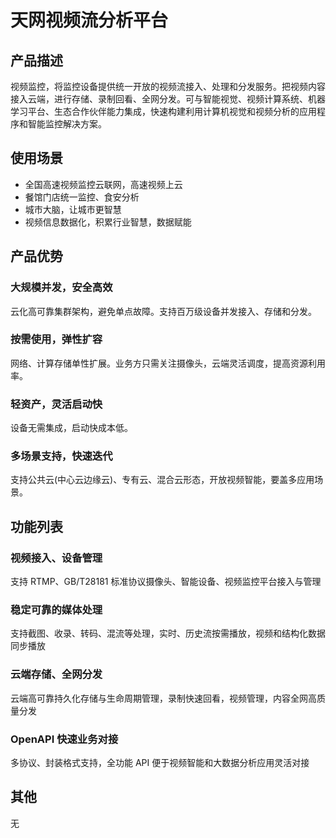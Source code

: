 # 天网视频流分析平台

## 产品描述

视频监控，将监控设备提供统一开放的视频流接入、处理和分发服务。把视频内容接入云端，进行存储、录制回看、全网分发。可与智能视觉、视频计算系统、机器学习平台、生态合作伙伴能力集成，快速构建利用计算机视觉和视频分析的应用程序和智能监控解决方案。

## 使用场景

- 全国高速视频监控云联网，高速视频上云
- 餐馆门店统一监控、食安分析
- 城市大脑，让城市更智慧
- 视频信息数据化，积累行业智慧，数据赋能

## 产品优势

### 大规模并发，安全高效

云化高可靠集群架构，避免单点故障。支持百万级设备并发接入、存储和分发。

### 按需使用，弹性扩容

网络、计算存储单性扩展。业务方只需关注摄像头，云端灵活调度，提高资源利用率。

### 轻资产，灵活启动快

设备无需集成，启动快成本低。

### 多场景支持，快速迭代

支持公共云(中心云边缘云)、专有云、混合云形态，开放视频智能，要盖多应用场景。

## 功能列表

### 视频接入、设备管理

支持 RTMP、GB/T28181 标准协议摄像头、智能设备、视频监控平台接入与管理

### 稳定可靠的媒体处理

支持截图、收录、转码、混流等处理，实时、历史流按需播放，视频和结构化数据同步播放

### 云端存储、全网分发

云端高可靠持久化存储与生命周期管理，录制快速回看，视频管理，内容全网高质量分发

### OpenAPI 快速业务对接

多协议、封装格式支持，全功能 API 便于视频智能和大数据分析应用灵活对接

## 其他

无

